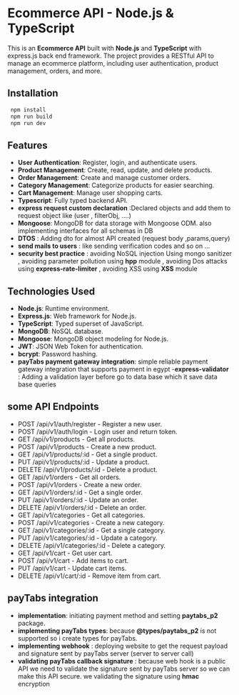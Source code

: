 # Ecommerce API - Node.js & TypeScript

This is an **Ecommerce API** built with **Node.js** and **TypeScript** with express.js back end framework. The project provides a RESTful API to manage an ecommerce platform, including user authentication, product management, orders, and more.

## Installation

```bash
 npm install
 npm run build
 npm run dev
```

## Features

- **User Authentication**: Register, login, and authenticate users.
- **Product Management**: Create, read, update, and delete products.
- **Order Management**: Create and manage customer orders.
- **Category Management**: Categorize products for easier searching.
- **Cart Management**: Manage user shopping carts.
- **Typescript**: Fully typed backend API.
- **express request custom declaration** :Declared objects and add them to request object like (user , filterObj, ....)
- **Mongoose**: MongoDB for data storage with Mongoose ODM. also implementing interfaces for all schemas in DB
- **DTOS** : Adding dto for almost API created (request body ,params,query)
- **send mails to users** : like sending verification codes and so on ...
- **security best practice** : avoiding NoSQL injection Using mongo sanitizer , avoiding parameter pollution using **hpp** module , avoiding Dos attacks using **express-rate-limiter** , avoiding XSS using **XSS** module

## Technologies Used

- **Node.js**: Runtime environment.
- **Express.js**: Web framework for Node.js.
- **TypeScript**: Typed superset of JavaScript.
- **MongoDB**: NoSQL database.
- **Mongoose**: MongoDB object modeling for Node.js.
- **JWT**: JSON Web Token for authentication.
- **bcrypt**: Password hashing.
- **payTabs payment gateway integration**: simple reliable payment gateway integration that supports payment in egypt -**express-validator** : Adding a validation layer before go to data base which it save data base queries

## some API Endpoints

- POST /api/v1/auth/register - Register a new user.
- POST /api/v1/auth/login - Login user and return token.
- GET /api/v1/products - Get all products.
- POST /api/v1/products - Create a new product.
- GET /api/v1/products/:id - Get a single product.
- PUT /api/v1/products/:id - Update a product.
- DELETE /api/v1/products/:id - Delete a product.
- GET /api/v1/orders - Get all orders.
- POST /api/v1/orders - Create a new order.
- GET /api/v1/orders/:id - Get a single order.
- PUT /api/v1/orders/:id - Update an order.
- DELETE /api/v1/orders/:id - Delete an order.
- GET /api/v1/categories - Get all categories.
- POST /api/v1/categories - Create a new category.
- GET /api/v1/categories/:id - Get a single category.
- PUT /api/v1/categories/:id - Update a category.
- DELETE /api/v1/categories/:id - Delete a category.
- GET /api/v1/cart - Get user cart.
- POST /api/v1/cart - Add items to cart.
- PUT /api/v1/cart - Update cart items.
- DELETE /api/v1/cart/:id - Remove item from cart.

## payTabs integration

- **implementation**: initiating payment method and setting **paytabs_p2** package.
- **implementing payTabs types**: because **@types/paytabs_p2** is not supported so i create types for payTabs.
- **implementing webhook** : deploying website to get the request payload and signature sent by payTabs server (server to server call)
- **validating payTabs callback signature** : because web hook is a public API we need to validate the signature sent by payTabs server so we can make this API secure. we validating the signature using **hmac** encryption
